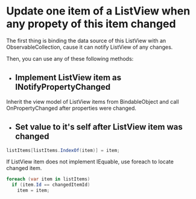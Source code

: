 # Update one item of a ListView when any propety of this item changed

The first thing is binding the data source of this ListView with an ObservableCollection, cause it can notify ListView of any changes.

Then, you can use any of these following methods:

- ## Implement ListView item as INotifyPropertyChanged

Inherit the view model of ListView items from BindableObject and call OnPropertyChanged after properties were changed.

- ## Set value to it's self after ListView item was changed
```c#
listItems[listItems.IndexOf(item)] = item;
```
If ListView item does not implement IEquable, use foreach to locate changed item.
```c#
foreach (var item in listItems)
  if (item.Id == changedItemId)
    item = item;
```
